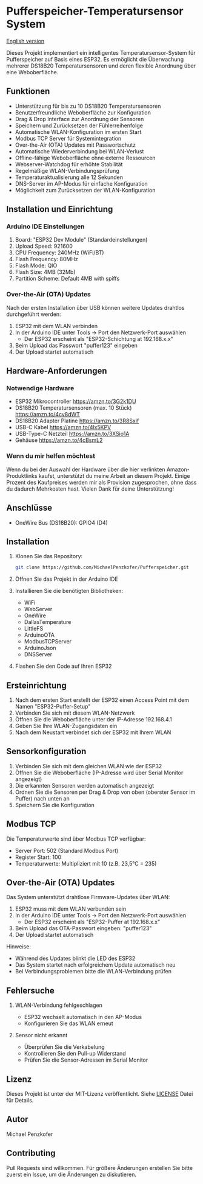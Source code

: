 # Pufferspeicher-Temperatursensor System

[English version](README.en.md)

Dieses Projekt implementiert ein intelligentes Temperatursensor-System für Pufferspeicher auf Basis eines ESP32. Es ermöglicht die Überwachung mehrerer DS18B20 Temperatursensoren und deren flexible Anordnung über eine Weboberfläche.

## Funktionen

- Unterstützung für bis zu 10 DS18B20 Temperatursensoren
- Benutzerfreundliche Weboberfläche zur Konfiguration
- Drag & Drop Interface zur Anordnung der Sensoren
- Speichern und Zurücksetzen der Fühlerreihenfolge
- Automatische WLAN-Konfiguration im ersten Start
- Modbus TCP Server für Systemintegration
- Over-the-Air (OTA) Updates mit Passwortschutz
- Automatische Wiederverbindung bei WLAN-Verlust
- Offline-fähige Weboberfläche ohne externe Ressourcen
- Webserver-Watchdog für erhöhte Stabilität
- Regelmäßige WLAN-Verbindungsprüfung
- Temperaturaktualisierung alle 12 Sekunden
- DNS-Server im AP-Modus für einfache Konfiguration
- Möglichkeit zum Zurücksetzen der WLAN-Konfiguration

## Installation und Einrichtung

### Arduino IDE Einstellungen

1. Board: "ESP32 Dev Module" (Standardeinstellungen)
2. Upload Speed: 921600
3. CPU Frequency: 240MHz (WiFi/BT)
4. Flash Frequency: 80MHz
5. Flash Mode: QIO
6. Flash Size: 4MB (32Mb)
7. Partition Scheme: Default 4MB with spiffs

### Over-the-Air (OTA) Updates

Nach der ersten Installation über USB können weitere Updates drahtlos durchgeführt werden:

1. ESP32 mit dem WLAN verbinden
2. In der Arduino IDE unter Tools -> Port den Netzwerk-Port auswählen
   - Der ESP32 erscheint als "ESP32-Schichtung at 192.168.x.x"
3. Beim Upload das Passwort "puffer123" eingeben
4. Der Upload startet automatisch

## Hardware-Anforderungen

### Notwendige Hardware

- ESP32 Mikrocontroller https://amzn.to/3G2k1DU
- DS18B20 Temperatursensoren (max. 10 Stück) https://amzn.to/4cv8dWT
- DS18B20 Adapter Platine https://amzn.to/3R8Sxif
- USB-C Kabel https://amzn.to/4lx5KPV
- USB-Type-C Netzteil https://amzn.to/3XSio1A
- Gehäuse https://amzn.to/4cBsmL2

### Wenn du mir helfen möchtest

Wenn du bei der Auswahl der Hardware über die hier verlinkten Amazon-Produktlinks kaufst, unterstützt du meine Arbeit an diesem Projekt. Einige Prozent des Kaufpreises werden mir als Provision zugesprochen, ohne dass du dadurch Mehrkosten hast. Vielen Dank für deine Unterstützung!

## Anschlüsse

- OneWire Bus (DS18B20): GPIO4 (D4)

## Installation

1. Klonen Sie das Repository:
   ```bash
   git clone https://github.com/MichaelPenzkofer/Pufferspeicher.git
   ```

2. Öffnen Sie das Projekt in der Arduino IDE

3. Installieren Sie die benötigten Bibliotheken:
   - WiFi
   - WebServer
   - OneWire
   - DallasTemperature
   - LittleFS
   - ArduinoOTA
   - ModbusTCPServer
   - ArduinoJson
   - DNSServer

4. Flashen Sie den Code auf Ihren ESP32

## Ersteinrichtung

1. Nach dem ersten Start erstellt der ESP32 einen Access Point mit dem Namen "ESP32-Puffer-Setup"
2. Verbinden Sie sich mit diesem WLAN-Netzwerk
3. Öffnen Sie die Weboberfläche unter der IP-Adresse 192.168.4.1
4. Geben Sie Ihre WLAN-Zugangsdaten ein
5. Nach dem Neustart verbindet sich der ESP32 mit Ihrem WLAN

## Sensorkonfiguration

1. Verbinden Sie sich mit dem gleichen WLAN wie der ESP32
2. Öffnen Sie die Weboberfläche (IP-Adresse wird über Serial Monitor angezeigt)
3. Die erkannten Sensoren werden automatisch angezeigt
4. Ordnen Sie die Sensoren per Drag & Drop von oben (oberster Sensor im Puffer) nach unten an
5. Speichern Sie die Konfiguration

## Modbus TCP

Die Temperaturwerte sind über Modbus TCP verfügbar:
- Server Port: 502 (Standard Modbus Port)
- Register Start: 100
- Temperaturwerte: Multipliziert mit 10 (z.B. 23,5°C = 235)

## Over-the-Air (OTA) Updates

Das System unterstützt drahtlose Firmware-Updates über WLAN:

1. ESP32 muss mit dem WLAN verbunden sein
2. In der Arduino IDE unter Tools -> Port den Netzwerk-Port auswählen
   - Der ESP32 erscheint als "ESP32-Puffer at 192.168.x.x"
3. Beim Upload das OTA-Passwort eingeben: "puffer123"
4. Der Upload startet automatisch

Hinweise:
- Während des Updates blinkt die LED des ESP32
- Das System startet nach erfolgreichem Update automatisch neu
- Bei Verbindungsproblemen bitte die WLAN-Verbindung prüfen

## Fehlersuche

1. WLAN-Verbindung fehlgeschlagen
   - ESP32 wechselt automatisch in den AP-Modus
   - Konfigurieren Sie das WLAN erneut

2. Sensor nicht erkannt
   - Überprüfen Sie die Verkabelung
   - Kontrollieren Sie den Pull-up Widerstand
   - Prüfen Sie die Sensor-Adressen im Serial Monitor

## Lizenz

Dieses Projekt ist unter der MIT-Lizenz veröffentlicht. Siehe [LICENSE](LICENSE) Datei für Details.

## Autor

Michael Penzkofer

## Contributing

Pull Requests sind willkommen. Für größere Änderungen erstellen Sie bitte zuerst ein Issue, um die Änderungen zu diskutieren.
